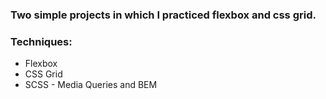 ### Two simple projects in which I practiced flexbox and css grid.

### Techniques:
* Flexbox
* CSS Grid
* SCSS - Media Queries and BEM